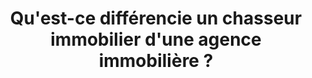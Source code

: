 ---
title: Qu'est-ce différencie un chasseur immobilier d'une agence immobilière ?
position: 005
category: 
question: Qu'est-ce différencie un chasseur immobilier d'une agence immobilière ?
answer: |-
    Une agence immobilière travaille surtout pour le vendeur, chargée par un mandat de vente, donc son rôle est de représenter les intérêts du vendeur. De plus, elle a un nombre limité de biens qu'elle propose à la vente. En revanche, le chasseur immobilier est mandaté par l'acheteur et doit défendre uniquement les intérêts de son client. Contrairement à une agence, il n'a pas d'intérêt particulier pour vendre un bien plutôt qu'un autre. Ainsi, le chasseur immobilier explore toutes les opportunités du marché au-delà des annonces publiées, en utilisant son réseau et en collaborant avec divers acteurs immobiliers.
featured_image: 
---